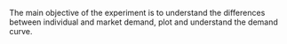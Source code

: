 The main objective of the experiment is to understand the differences between individual and market demand, plot and understand the demand curve.
